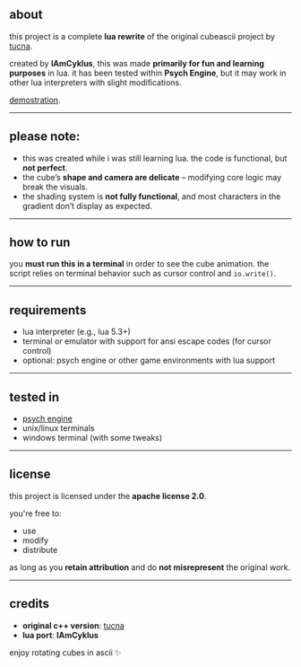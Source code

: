 
## about

this project is a complete **lua rewrite** of the original cubeascii project by [tucna](https://github.com/tucna/Programming_Projects/blob/main/C%2B%2B/CubeASCII.cpp).

created by **IAmCyklus**, this was made **primarily for fun and learning purposes** in lua. it has been tested within **Psych Engine**, but it may work in other lua interpreters with slight modifications.

[demostration](img/demo.gif).

---

## please note:

- this was created while i was still learning lua. the code is functional, but **not perfect**.
- the cube’s **shape and camera are delicate** – modifying core logic may break the visuals.
- the shading system is **not fully functional**, and most characters in the gradient don’t display as expected.

---

## how to run

you **must run this in a terminal** in order to see the cube animation. the script relies on terminal behavior such as cursor control and `io.write()`.

---

## requirements

- lua interpreter (e.g., lua 5.3+)
- terminal or emulator with support for ansi escape codes (for cursor control)
- optional: psych engine or other game environments with lua support

---

## tested in

- [psych engine](https://github.com/ShadowMario/FNF-PsychEngine)
- unix/linux terminals
- windows terminal (with some tweaks)

---

## license

this project is licensed under the **apache license 2.0**.

you're free to:

- use  
- modify  
- distribute  

as long as you **retain attribution** and do **not misrepresent** the original work.

---

## credits

- **original c++ version**: [tucna](https://github.com/tucna)
- **lua port**: **IAmCyklus**

enjoy rotating cubes in ascii ✨
